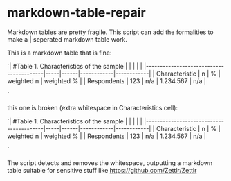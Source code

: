 # markdown-table-repair
Markdown tables are pretty fragile. This script can add the formalities to make a | seperated markdown table work.

This is a markdown table that is fine:


`| #Table 1. Characteristics of the sample |     |      |            |            |
|-----------------------------------------|-----|------|------------|------------|
| Characteristic                          | n   | %    | weighted n | weighted % |
| Respondents                             | 123 | n/a  | 1.234.567  | n/a        |

`

this one is broken (extra whitespace in Characteristics cell):


`| #Table 1. Characteristics of the sample |     |      |            |            |
|-----------------------------------------|-----|------|------------|------------|
| Characteristic                             | n   | %    | weighted n | weighted % |
| Respondents                             | 123 | n/a  | 1.234.567  | n/a        |

`

The script detects and removes the whitespace, outputting a markdown table suitable for sensitive stuff like https://github.com/Zettlr/Zettlr
